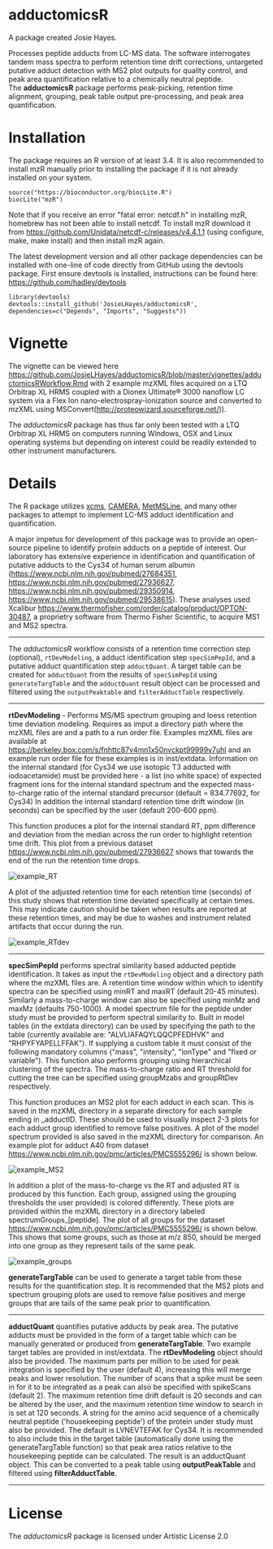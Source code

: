 adductomicsR
===========
A package created Josie Hayes.

Processes peptide adducts from LC-MS data. The software interrogates tandem mass spectra to perform retention time drift corrections, untargeted putative adduct detection with MS2 plot outputs for quality control, and peak area quantification relative to a chemically neutral peptide.  
 The **adductomicsR** package performs peak-picking, retention time alignment, grouping, peak table output pre-processing, and peak area quantification. 

Installation
===============

The package requires an R version of at least 3.4. It is also recommended to install mzR manually prior to installing the package if it is not already installed on your system.
```{r}
source("https://bioconductor.org/biocLite.R")
biocLite("mzR")
```

Note that if you receive an error "fatal error: netcdf.h" in installing mzR, homebrew has not been able to install netcdf. To install mzR download it from  https://github.com/Unidata/netcdf-c/releases/v4.4.1.1 (using configure, make, make install) and then install mzR again.


The latest development version and all other package dependencies can be installed with one-line of code directly from GitHub using the devtools package. First ensure devtools is installed, instructions can be found here: https://github.com/hadley/devtools
```{r}
library(devtools)
devtools::install_github('JosieLHayes/adductomicsR', dependencies=c("Depends", "Imports", "Suggests"))
```

Vignette
========
The vignette can be viewed here https://github.com/JosieLHayes/adductomicsR/blob/master/vignettes/adductomicsRWorkflow.Rmd with 2 example mzXML files acquired on a LTQ Orbitrap XL HRMS coupled with a Dionex Ultimate® 3000 nanoflow LC system via a Flex Ion nano-electrospray-ionization source and converted to mzXML using MSConvert(http://proteowizard.sourceforge.net/)).

The *adductomicsR* package has thus far only been tested with a LTQ Orbitrap XL HRMS on computers running Windows, OSX and Linux operating systems but depending on interest could be readily extended to other instrument manufacturers.

Details 
=======
The R package utilizes [xcms](https://bioconductor.org/packages/release/bioc/html/xcms.html), [CAMERA](https://bioconductor.org/packages/release/bioc/html/CAMERA.html), [MetMSLine](https://github.com/WMBEdmands/MetMSLine), and many other packages to attempt to implement LC-MS adduct identification and quantification.

A major impetus for development of this package was to provide an open-source pipeline to identify protein adducts on a peptide of interest. Our laboratory has extensive experience in identification and quantification of putative adducts to the Cys34 of human serum albumin (https://www.ncbi.nlm.nih.gov/pubmed/27684351, https://www.ncbi.nlm.nih.gov/pubmed/27936627, https://www.ncbi.nlm.nih.gov/pubmed/29350914, https://www.ncbi.nlm.nih.gov/pubmed/29538615). These analyses used Xcalibur https://www.thermofisher.com/order/catalog/product/OPTON-30487, a proprietry software from Thermo Fisher Scientific, to acquire MS1 and MS2 spectra.  


******
The *adductomicsR* workflow consists of a retention time correction step (optional), `rtDevModeling`, a adduct identification step `specSimPepId`, and a putative adduct quantification step `adductQuant`. A target table can be created for `adductQuant` from the results of `specSimPepId` using `generateTargTable` and the `adductQuant` result object can be processed and filtered using the `outputPeaktable` and `filterAdductTable` respectively.

******

**rtDevModeling** - Performs MS/MS spectrum grouping and loess retention time deviation modeling. Requires as imput a directory path where the mzXML files are and a path to a run order file. Examples mzXML files are available at https://berkeley.box.com/s/fnhttc87v4mn1x50nvckpt99999y7uhl and an example run order file for these examples is in inst/extdata. Information on the internal standard (for Cys34 we use isotopic T3 adducted with iodoacetamide) must be provided here - a list (no white space) of expected fragment ions
for the internal standard spectrum and the expected mass-to-charge ratio of the internal standard precursor (default = 834.77692, for Cys34)  In addition the internal standard retention time drift window (in seconds) can be specified by the user (default 200-600 ppm). 

This function produces a plot for the internal standard RT, ppm difference and deviation from the median across the run order to highlight retention time drift. This plot from a previous dataset https://www.ncbi.nlm.nih.gov/pubmed/27936627 shows that towards the end of the run the retention time drops.

![example_RT](https://github.com/JosieLHayes/adductomicsR/blob/master/inst/extdata/internalStandard_plots.png)

A plot of the adjusted retention time for each retention time (seconds) of this study shows that retention time deviated specifically at certain times. This may indicate caution should be taken when results are reported at these retention times, and may be due to washes and instrument related artifacts that occur during the run.

![example_RTdev](https://github.com/JosieLHayes/adductomicsR/blob/master/inst/extdata/adjRtPlot.png)

******

**specSimPepId** performs spectral similarity based adducted peptide identification. It takes as input the `rtDevModeling` object and a directory path where the mzXML files are. A retention time window within which to identify spectra can be specified using minRT and maxRT (default 20-45 minutes). Similarly a mass-to-charge window can also be specified using minMz and maxMz (defaults 750-1000). A model spectrum file for the peptide under study must be provided to perform spectral similarity to. Built in model tables (in the extdata directory) can be used by specifying the path to the table (currently available are: "ALVLIAFAQYLQQCPFEDHVK" and "RHPYFYAPELLFFAK"). If supplying a custom table it must consist of the following mandatory columns ("mass", "intensity", "ionType" and "fixed or variable"). This function also performs grouping using hierarchical clustering of the spectra. The mass-to-charge ratio and RT threshold for cutting the tree can be specified using groupMzabs and groupRtDev respectively. 

This function produces an MS2 plot for each adduct in each scan. This is saved in the mzXML directory in a separate directory for each sample ending in _adductID. These should be used to visually inspect 2-3 plots for each adduct group identified to remove false positives. A plot of the model spectrum provided is also saved in the mzXML directory for comparison. An example plot for adduct A40 from dataset https://www.ncbi.nlm.nih.gov/pmc/articles/PMC5555296/ is shown below.

![example_MS2](https://github.com/JosieLHayes/adductomicsR/blob/master/inst/extdata/ORB35018.mzXML%20scan%201616%20M870.4355_RT26.39%20dp%200.97%20varPeakDet%208.png)

In addition a plot of the mass-to-charge vs the RT and adjusted RT is produced by this function. Each group, assigned using the grouping thresholds the user provided) is colored differently. These plots are provided within the mzXML directory in a directory labeled spectrumGroups_[peptide]. The plot of all groups for the dataset https://www.ncbi.nlm.nih.gov/pmc/articles/PMC5555296/ is shown below. This shows that some groups, such as those at m/z 850, should be merged into one group as they represent tails of the same peak.

![example_groups](https://github.com/JosieLHayes/adductomicsR/blob/master/inst/extdata/allGroups.png)

**generateTargTable** can be used to generate a target table from these results for the quantification step. It is recommended that the MS2 plots and spectrum grouping plots are used to remove false positives and merge groups that are tails of the same peak prior to quantification.


******

**adductQuant** quantifies putative adducts by peak area. The putative adducts must be provided in the form of a target table which can be manually generated or produced from **generateTargTable**. Two example target tables are provided in inst/extdata. The **rtDevModeling** object should also be provided. The maximum parts per million to be used for peak integration is specified by the user (default 4), increasing this will merge peaks and lower resolution. The number of scans that a spike must be seen in for it to be integrated as a peak can also be specified with spikeScans (default 2). The maximum retention time drift default is 20 seconds and can be altered by the user, and the maximum retention time window to search in is set at 120 seconds. A string for the amino acid sequence of a chemically neutral peptide ('housekeeping peptide') of the protein under study must also be provided. The default is LVNEVTEFAK for Cys34. It is recommended to also include this in the target table (automatically done using the generateTargTable function) so that peak area ratios relative to the housekeeping peptide can be calculated. The result is an adductQuant object. This can be converted to a peak table using **outputPeakTable** and filtered using **filterAdductTable**.


******


License
=============
The *adductomicsR* package is licensed under Artistic License 2.0

 
